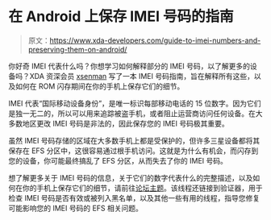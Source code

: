 # 在 Android 上保存 IMEI 号码的指南

> 原文：<https://www.xda-developers.com/guide-to-imei-numbers-and-preserving-them-on-android/>

你好奇 IMEI 代表什么吗？你想学习如何解释部分的 IMEI 号码，以了解更多的设备吗？XDA 资深会员 [xsenman](http://forum.xda-developers.com/member.php?u=4586061) 写了一本 IMEI 号码指南，旨在解释所有这些，以及如何在 ROM 闪存期间在你的手机上保存它们的细节。

IMEI 代表“国际移动设备身份”，是唯一标识每部移动电话的 15 位数字。因为它们是独一无二的，所以可以用来追踪被盗手机，或者阻止运营商访问任何设备。在大多数地区更改 IMEI 号码是非法的，因此保存您的 IMEI 号码极其重要。

虽然 IMEI 号码存储的区域在大多数手机上都是受保护的，但许多三星设备都将其保存在 EFS 分区中，这很容易通过根手机访问。这就是为什么有机会，而闪存到您的设备，你可能最终搞乱了 EFS 分区，从而失去了你的 IMEI 号码。

想了解更多关于 IMEI 号码的信息，关于它们的数字代表什么的完整描述，以及如何在你的手机上保存它们的细节，请前往[论坛主题](http://forum.xda-developers.com/showthread.php?t=1857054)。该线程还链接到验证器，用于检查 IMEI 号码是否有效或被列入黑名单，以及其他一些有用的线程，指导您修复可能影响您的 IMEI 号码的 EFS 相关问题。